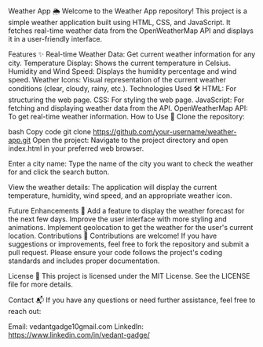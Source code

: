 Weather App 🌦️
Welcome to the Weather App repository! This project is a simple weather application built using HTML, CSS, and JavaScript. It fetches real-time weather data from the OpenWeatherMap API and displays it in a user-friendly interface.

Features ✨
Real-time Weather Data: Get current weather information for any city.
Temperature Display: Shows the current temperature in Celsius.
Humidity and Wind Speed: Displays the humidity percentage and wind speed.
Weather Icons: Visual representation of the current weather conditions (clear, cloudy, rainy, etc.).
Technologies Used 🛠️
HTML: For structuring the web page.
CSS: For styling the web page.
JavaScript: For fetching and displaying weather data from the API.
OpenWeatherMap API: To get real-time weather information.
How to Use 📖
Clone the repository:

bash
Copy code
git clone https://github.com/your-username/weather-app.git
Open the project:
Navigate to the project directory and open index.html in your preferred web browser.

Enter a city name:
Type the name of the city you want to check the weather for and click the search button.

View the weather details:
The application will display the current temperature, humidity, wind speed, and an appropriate weather icon.

Future Enhancements 🚀
Add a feature to display the weather forecast for the next few days.
Improve the user interface with more styling and animations.
Implement geolocation to get the weather for the user's current location.
Contributions 🤝
Contributions are welcome! If you have suggestions or improvements, feel free to fork the repository and submit a pull request. Please ensure your code follows the project's coding standards and includes proper documentation.

License 📄
This project is licensed under the MIT License. See the LICENSE file for more details.

Contact 📬
If you have any questions or need further assistance, feel free to reach out:

Email: vedantgadge10gmail.com
LinkedIn: https://www.linkedin.com/in/vedant-gadge/
